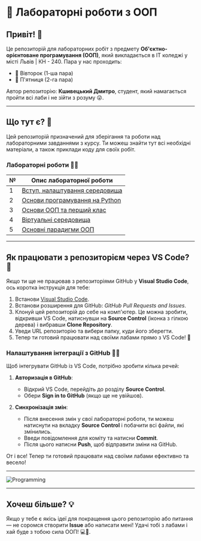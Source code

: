 # 🚀 Лабораторні роботи з ООП

## Привіт! 👋
Це репозиторій для лабораторних робіт з предмету **Об'єктно-орієнтоване програмування (ООП)**, який викладається в IT коледжі у місті Львів | КН - 240. Пара у нас проходить:

- 📅 Вівторок (1-ша пара)
- 📅 П'ятниця (2-га пара)

Автор репозиторію: **Кшивецький Дмитро**, студент, який намагається пройти всі лаби і не зійти з розуму 😜.

---

## Що тут є? 🤔

Цей репозиторій призначений для зберігання та роботи над лабораторними завданнями з курсу. Ти можеш знайти тут всі необхідні матеріали, а також приклади коду для своїх робіт.

### Лабораторні роботи 🧑‍💻

| №   | Опис лабораторної роботи                                   |
| --- | ---------------------------------------------------------- |
| 1   | [Вступ, налаштування середовища](./1_semestr/1_lab/README.md)                             |
| 2   | [Основи програмування на Python](./1_semestr/2_lab/README.md) 
| 3   | [Основи ООП та перший клас](./1_semestr/3_lab/README.md) 
| 4   | [Віртуальні середовища](./1_lab/README1.md)
| 5   | [Основні парадигми ООП](./1_lab/README2.md)

---

## Як працювати з репозиторієм через VS Code? 🎨

Якщо ти ще не працював з репозиторіями GitHub у **Visual Studio Code**, ось коротка інструкція для тебе:

1. Встанови [Visual Studio Code](https://code.visualstudio.com/).
2. Встанови розширення для GitHub: _GitHub Pull Requests and Issues_.
3. Клонуй цей репозиторій до себе на комп'ютер. Це можна зробити, відкривши VS Code, натиснувши на **Source Control** (іконка з гілкою дерева) і вибравши **Clone Repository**.
4. Уведи URL репозиторію та вибери папку, куди його зберегти.
5. Тепер ти готовий працювати над своїми лабами прямо з VS Code! 🎉

### Налаштування інтеграції з GitHub 👨‍💻

Щоб інтегрувати GitHub із VS Code, потрібно зробити кілька речей:

1. **Авторизація в GitHub**:
    - Відкрий VS Code, перейдіть до розділу **Source Control**.
    - Обери **Sign in to GitHub** (якщо ще не увійшов).

2. **Синхронізація змін**:
    - Після внесення змін у свої лабораторні роботи, ти можеш натиснути на вкладку **Source Control** і побачити всі файли, які змінились.
    - Введи повідомлення для коміту та натисни **Commit**.
    - Після цього натисни **Push**, щоб відправити зміни на GitHub.

От і все! Тепер ти готовий працювати над своїми лабами ефективно та весело!

---

![Programming](https://media.giphy.com/media/du3J3cXyzhj75IOgvA/giphy.gif)

---

## Хочеш більше? 💡

Якщо у тебе є якісь ідеї для покращення цього репозиторію або питання — не соромся створити **Issue** або написати мені! Удачі тобі з лабами і хай буде з тобою сила ООП! 💻🚀.